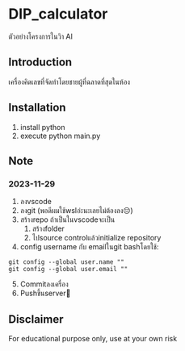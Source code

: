 # DIP_calculator
ตัวอย่างโครงการในวิา AI

## Introduction
เครื่องคิดเลขที่จัดทำโดยชายผู้ที่ฉลาดที่สุดในห้อง

## Installation
1. install python
2. execute python main.py

## Note
### 2023-11-29
1. ลงvscode
2. ลงgit (พอดีผมใช้wslอ่ะนะเลยไม่ต้องลง😔)
3. สร้างrepo ถ้าเป็นในvscodeจะเป็น
    1. สร้างfolder
    2. ไปsource controlแล้วinitialize repository
4. config username กับ emailในgit bashโดยใช้:
```
git config --global user.name ""
git config --global user.email ""
```
5. Commitลงเครื่อง
6. Pushขึ้นserver🤯

## Disclaimer
For educational purpose only, use at your own risk